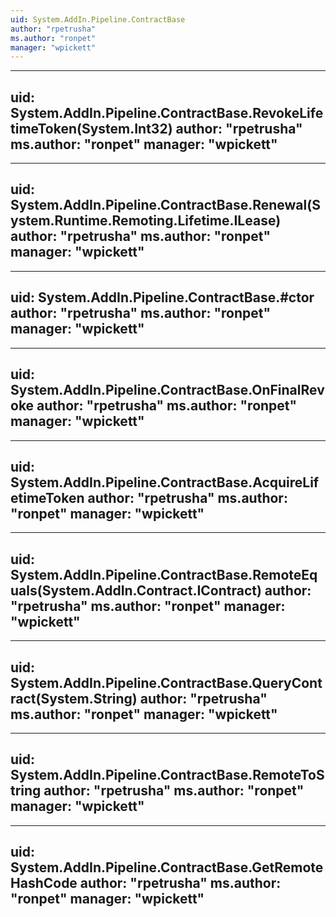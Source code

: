 ```yaml
---
uid: System.AddIn.Pipeline.ContractBase
author: "rpetrusha"
ms.author: "ronpet"
manager: "wpickett"
---
```


---
uid: System.AddIn.Pipeline.ContractBase.RevokeLifetimeToken(System.Int32)
author: "rpetrusha"
ms.author: "ronpet"
manager: "wpickett"
---

---
uid: System.AddIn.Pipeline.ContractBase.Renewal(System.Runtime.Remoting.Lifetime.ILease)
author: "rpetrusha"
ms.author: "ronpet"
manager: "wpickett"
---

---
uid: System.AddIn.Pipeline.ContractBase.#ctor
author: "rpetrusha"
ms.author: "ronpet"
manager: "wpickett"
---

---
uid: System.AddIn.Pipeline.ContractBase.OnFinalRevoke
author: "rpetrusha"
ms.author: "ronpet"
manager: "wpickett"
---

---
uid: System.AddIn.Pipeline.ContractBase.AcquireLifetimeToken
author: "rpetrusha"
ms.author: "ronpet"
manager: "wpickett"
---

---
uid: System.AddIn.Pipeline.ContractBase.RemoteEquals(System.AddIn.Contract.IContract)
author: "rpetrusha"
ms.author: "ronpet"
manager: "wpickett"
---

---
uid: System.AddIn.Pipeline.ContractBase.QueryContract(System.String)
author: "rpetrusha"
ms.author: "ronpet"
manager: "wpickett"
---

---
uid: System.AddIn.Pipeline.ContractBase.RemoteToString
author: "rpetrusha"
ms.author: "ronpet"
manager: "wpickett"
---

---
uid: System.AddIn.Pipeline.ContractBase.GetRemoteHashCode
author: "rpetrusha"
ms.author: "ronpet"
manager: "wpickett"
---
